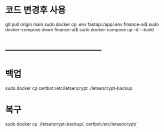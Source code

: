 # 코드 변경후 사용
git pull origin main
sudo docker cp .env fastapi:/app/.env
finance-ai$ sudo docker-compose down
finance-ai$ sudo docker-compose up -d --build




# ———————————
# 백업
sudo docker cp certbot:/etc/letsencrypt ./letsencrypt-backup

# 복구
sudo docker cp ./letsencrypt-backup/. certbot:/etc/letsencrypt/

